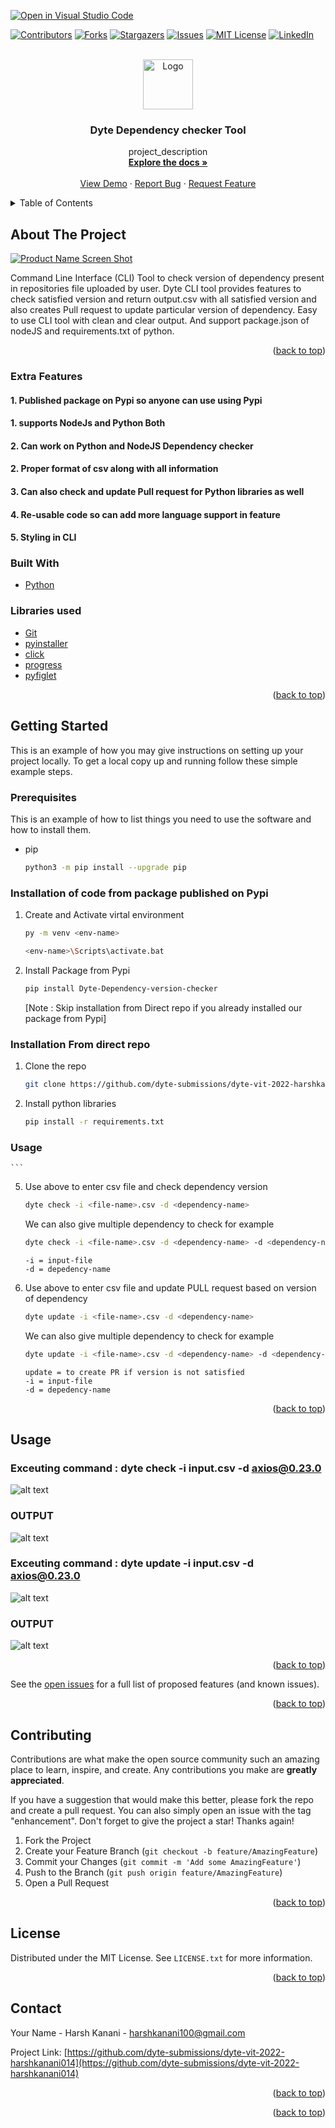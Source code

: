[![Open in Visual Studio Code](https://classroom.github.com/assets/open-in-vscode-c66648af7eb3fe8bc4f294546bfd86ef473780cde1dea487d3c4ff354943c9ae.svg)](https://classroom.github.com/online_ide?assignment_repo_id=7950718&assignment_repo_type=AssignmentRepo)
<div id="top"></div>
<!--
*** Thanks for checking out the Best-README-Template. If you have a suggestion
*** that would make this better, please fork the repo and create a pull request
*** or simply open an issue with the tag "enhancement".
*** Don't forget to give the project a star!
*** Thanks again! Now go create something AMAZING! :D
-->



<!-- PROJECT SHIELDS -->
<!--
*** I'm using markdown "reference style" links for readability.
*** Reference links are enclosed in brackets [ ] instead of parentheses ( ).
*** See the bottom of this document for the declaration of the reference variables
*** for contributors-url, forks-url, etc. This is an optional, concise syntax you may use.
*** https://www.markdownguide.org/basic-syntax/#reference-style-links
-->
[![Contributors][contributors-shield]][contributors-url]
[![Forks][forks-shield]][forks-url]
[![Stargazers][stars-shield]][stars-url]
[![Issues][issues-shield]][issues-url]
[![MIT License][license-shield]][license-url]
[![LinkedIn][linkedin-shield]][linkedin-url]



<!-- PROJECT LOGO -->
<br />
<div align="center">
  <a href="https://github.com/dyte-submissions/dyte-vit-2022-harshkanani014/">
    <img src="images/logo.png" alt="Logo" width="80" height="80">
  </a>

<h3 align="center">Dyte Dependency checker Tool</h3>

  <p align="center">
    project_description
    <br />
    <a href="https://github.com/dyte-submissions/dyte-vit-2022-harshkanani014"><strong>Explore the docs »</strong></a>
    <br />
    <br />
    <a href="https://github.com/dyte-submissions/dyte-vit-2022-harshkanani014">View Demo</a>
    ·
    <a href="https://github.com/dyte-submissions/dyte-vit-2022-harshkanani014/issues">Report Bug</a>
    ·
    <a href="https://github.com/dyte-submissions/dyte-vit-2022-harshkanani014/issues">Request Feature</a>
  </p>
</div>



<!-- TABLE OF CONTENTS -->
<details>
  <summary>Table of Contents</summary>
  <ol>
    <li>
      <a href="#about-the-project">About The Project</a>
      <ul>
        <li><a href="#built-with">Built With</a></li>
      </ul>
    </li>
    <li>
      <a href="#getting-started">Getting Started</a>
      <ul>
        <li><a href="#prerequisites">Prerequisites</a></li>
        <li><a href="#installation">Installation</a></li>
      </ul>
    </li>
    <li><a href="#usage">Usage</a></li>
    <li><a href="#roadmap">Roadmap</a></li>
    <li><a href="#contributing">Contributing</a></li>
    <li><a href="#license">License</a></li>
    <li><a href="#contact">Contact</a></li>
    <li><a href="#acknowledgments">Acknowledgments</a></li>
  </ol>
</details>



<!-- ABOUT THE PROJECT -->
## About The Project

[![Product Name Screen Shot][product-screenshot]](https://example.com)

Command Line Interface (CLI) Tool to check version of dependency present in repositories file uploaded by user.
Dyte CLI tool provides features to check satisfied version and return output.csv with all satisfied version 
and also creates Pull request to update particular version of dependency. Easy to use CLI tool with clean and 
clear output. And support package.json of nodeJS and requirements.txt of python.

<p align="right">(<a href="#top">back to top</a>)</p>

### Extra Features
#### 1. Published package on Pypi so anyone can use using Pypi 
#### 1. supports NodeJs and Python Both
#### 2. Can work on Python and NodeJS Dependency checker
#### 2. Proper format of csv along with all information
#### 3. Can also check and update Pull request for Python libraries as well
#### 4. Re-usable code so can add more language support in feature
#### 5. Styling in CLI

### Built With

* [Python](https://www.python.org/)

### Libraries used

* [Git]()
* [pyinstaller]()
* [click]()
* [progress]()
* [pyfiglet]()

<p align="right">(<a href="#top">back to top</a>)</p>



<!-- GETTING STARTED -->
## Getting Started

This is an example of how you may give instructions on setting up your project locally.
To get a local copy up and running follow these simple example steps.

### Prerequisites

This is an example of how to list things you need to use the software and how to install them.
* pip
  ```sh
  python3 -m pip install --upgrade pip
  ```

### Installation of code from package published on Pypi
1. Create and Activate virtal environment 
    ```sh
    py -m venv <env-name>
    ```
  
    ```sh
    <env-name>\Scripts\activate.bat
    ```

2. Install Package from Pypi
   ```sh
   pip install Dyte-Dependency-version-checker
   ```
   [Note : Skip installation from Direct repo if you already installed our package from Pypi]


### Installation From direct repo

1. Clone the repo
    ```sh
    git clone https://github.com/dyte-submissions/dyte-vit-2022-harshkanani014
    ```

2. Install python libraries
    ```sh
    pip install -r requirements.txt
    ```

### Usage
    ```
5. Use above to enter csv file and check dependency version
    ```sh
    dyte check -i <file-name>.csv -d <dependency-name>
    ```
   
    We can also give multiple dependency to check for example
    ```sh
    dyte check -i <file-name>.csv -d <dependency-name> -d <dependency-name> -d <dependency-name>
    ```
   
    ```
    -i = input-file
    -d = depedency-name
    ```
 6. Use above to enter csv file and update PULL request based on version of dependency
    ```sh
    dyte update -i <file-name>.csv -d <dependency-name>
    ```
   
    We can also give multiple dependency to check for example
    ```sh
    dyte update -i <file-name>.csv -d <dependency-name> -d <dependency-name> -d <dependency-name>
    ```
   
    ```
    update = to create PR if version is not satisfied 
    -i = input-file
    -d = depedency-name
    ```

<p align="right">(<a href="#top">back to top</a>)</p>



<!-- USAGE EXAMPLES -->
## Usage

### Exceuting command : dyte check -i input.csv -d axios@0.23.0

![alt text](images/exceution1.PNG)

### OUTPUT 

![alt text](images/output1.PNG)

### Exceuting command : dyte update -i input.csv -d axios@0.23.0

![alt text](images/exceution2.PNG)

### OUTPUT 

![alt text](images/output2.PNG)


<p align="right">(<a href="#top">back to top</a>)</p>




See the [open issues](https://github.com/dyte-submissions/dyte-vit-2022-harshkanani014/issues) for a full list of proposed features (and known issues).

<p align="right">(<a href="#top">back to top</a>)</p>



<!-- CONTRIBUTING -->
## Contributing

Contributions are what make the open source community such an amazing place to learn, inspire, and create. Any contributions you make are **greatly appreciated**.

If you have a suggestion that would make this better, please fork the repo and create a pull request. You can also simply open an issue with the tag "enhancement".
Don't forget to give the project a star! Thanks again!

1. Fork the Project
2. Create your Feature Branch (`git checkout -b feature/AmazingFeature`)
3. Commit your Changes (`git commit -m 'Add some AmazingFeature'`)
4. Push to the Branch (`git push origin feature/AmazingFeature`)
5. Open a Pull Request

<p align="right">(<a href="#top">back to top</a>)</p>



<!-- LICENSE -->
## License

Distributed under the MIT License. See `LICENSE.txt` for more information.

<p align="right">(<a href="#top">back to top</a>)</p>



<!-- CONTACT -->
## Contact

Your Name - Harsh Kanani - harshkanani100@gmail.com

Project Link: [https://github.com/dyte-submissions/dyte-vit-2022-harshkanani014](https://github.com/dyte-submissions/dyte-vit-2022-harshkanani014)

<p align="right">(<a href="#top">back to top</a>)</p>





<p align="right">(<a href="#top">back to top</a>)</p>



<!-- MARKDOWN LINKS & IMAGES -->
<!-- https://www.markdownguide.org/basic-syntax/#reference-style-links -->
[contributors-shield]: https://img.shields.io/github/contributors/github_username/repo_name.svg?style=for-the-badge
[contributors-url]: https://github.com/github_username/repo_name/graphs/contributors
[forks-shield]: https://img.shields.io/github/forks/github_username/repo_name.svg?style=for-the-badge
[forks-url]: https://github.com/github_username/repo_name/network/members
[stars-shield]: https://img.shields.io/github/stars/github_username/repo_name.svg?style=for-the-badge
[stars-url]: https://github.com/github_username/repo_name/stargazers
[issues-shield]: https://img.shields.io/github/issues/github_username/repo_name.svg?style=for-the-badge
[issues-url]: https://github.com/github_username/repo_name/issues
[license-shield]: https://img.shields.io/github/license/github_username/repo_name.svg?style=for-the-badge
[license-url]: https://github.com/github_username/repo_name/blob/master/LICENSE.txt
[linkedin-shield]: https://img.shields.io/badge/-LinkedIn-black.svg?style=for-the-badge&logo=linkedin&colorB=555
[linkedin-url]: https://linkedin.com/in/linkedin_username
[product-screenshot]: images/screenshot.png
